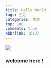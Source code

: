 ```yaml
---
title: Hello World
tags: 生活
categories: 生活
top: 100
comments: true
abbrlink: 16107
---
```

![](http://prl6c63q7.bkt.clouddn.com/beautiyful.jpg "")

### welcome here !

<!-- more -->